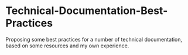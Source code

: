 # Technical-Documentation-Best-Practices
Proposing some best practices for a number of technical documentation, based on some resources and my own experience. 
